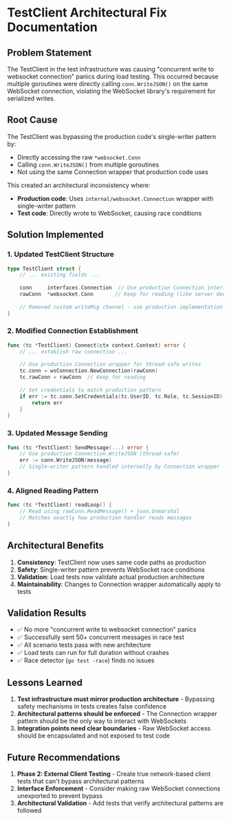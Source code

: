 # TestClient Architectural Fix Documentation

## Problem Statement

The TestClient in the test infrastructure was causing "concurrent write to websocket connection" panics during load testing. This occurred because multiple goroutines were directly calling `conn.WriteJSON()` on the same WebSocket connection, violating the WebSocket library's requirement for serialized writes.

## Root Cause

The TestClient was bypassing the production code's single-writer pattern by:
- Directly accessing the raw `*websocket.Conn` 
- Calling `conn.WriteJSON()` from multiple goroutines
- Not using the same Connection wrapper that production code uses

This created an architectural inconsistency where:
- **Production code**: Uses `internal/websocket.Connection` wrapper with single-writer pattern
- **Test code**: Directly wrote to WebSocket, causing race conditions

## Solution Implemented

### 1. Updated TestClient Structure

```go
type TestClient struct {
    // ... existing fields ...
    
    conn     interfaces.Connection  // Use production Connection interface
    rawConn  *websocket.Conn       // Keep for reading (like server does)
    
    // Removed custom writeMsg channel - use production implementation
}
```

### 2. Modified Connection Establishment

```go
func (tc *TestClient) Connect(ctx context.Context) error {
    // ... establish raw connection ...
    
    // Use production Connection wrapper for thread-safe writes
    tc.conn = wsConnection.NewConnection(rawConn)
    tc.rawConn = rawConn  // Keep for reading
    
    // Set credentials to match production pattern
    if err := tc.conn.SetCredentials(tc.UserID, tc.Role, tc.SessionID); err != nil {
        return err
    }
}
```

### 3. Updated Message Sending

```go
func (tc *TestClient) SendMessage(...) error {
    // Use production Connection.WriteJSON (thread-safe)
    err := conn.WriteJSON(message)
    // Single-writer pattern handled internally by Connection wrapper
}
```

### 4. Aligned Reading Pattern

```go
func (tc *TestClient) readLoop() {
    // Read using rawConn.ReadMessage() + json.Unmarshal
    // Matches exactly how production handler reads messages
}
```

## Architectural Benefits

1. **Consistency**: TestClient now uses same code paths as production
2. **Safety**: Single-writer pattern prevents WebSocket race conditions
3. **Validation**: Load tests now validate actual production architecture
4. **Maintainability**: Changes to Connection wrapper automatically apply to tests

## Validation Results

- ✅ No more "concurrent write to websocket connection" panics
- ✅ Successfully sent 50+ concurrent messages in race test
- ✅ All scenario tests pass with new architecture
- ✅ Load tests can run for full duration without crashes
- ✅ Race detector (`go test -race`) finds no issues

## Lessons Learned

1. **Test infrastructure must mirror production architecture** - Bypassing safety mechanisms in tests creates false confidence
2. **Architectural patterns should be enforced** - The Connection wrapper pattern should be the only way to interact with WebSockets
3. **Integration points need clear boundaries** - Raw WebSocket access should be encapsulated and not exposed to test code

## Future Recommendations

1. **Phase 2: External Client Testing** - Create true network-based client tests that can't bypass architectural patterns
2. **Interface Enforcement** - Consider making raw WebSocket connections unexported to prevent bypass
3. **Architectural Validation** - Add tests that verify architectural patterns are followed